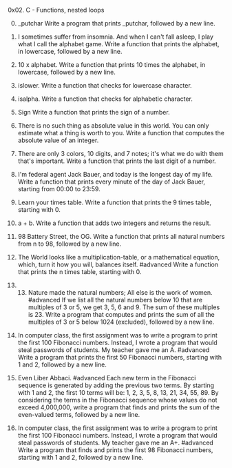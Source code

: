 0x02. C - Functions, nested loops

0. _putchar
Write a program that prints _putchar, followed by a new line.

1. I sometimes suffer from insomnia. And when I can't fall asleep, I play what I call the alphabet game.
Write a function that prints the alphabet, in lowercase, followed by a new line.

2. 10 x alphabet.
Write a function that prints 10 times the alphabet, in lowercase, followed by a new line.

3. islower.
Write a function that checks for lowercase character.

4. isalpha.
Write a function that checks for alphabetic character.

5. Sign
Write a function that prints the sign of a number.

6. There is no such thing as absolute value in this world. You can only estimate what a thing is worth to you.
Write a function that computes the absolute value of an integer.

7. There are only 3 colors, 10 digits, and 7 notes; it's what we do with them that's important.
Write a function that prints the last digit of a number.

8. I'm federal agent Jack Bauer, and today is the longest day of my life.
Write a function that prints every minute of the day of Jack Bauer, starting from 00:00 to 23:59.

9. Learn your times table.
Write a function that prints the 9 times table, starting with 0.

10. a + b.
Write a function that adds two integers and returns the result.

11. 98 Battery Street, the OG.
Write a function that prints all natural numbers from n to 98, followed by a new line.

12. The World looks like a multiplication-table, or a mathematical equation, which, turn it how you will, balances itself.
#advanced
Write a function that prints the n times table, starting with 0.

13. 13. Nature made the natural numbers; All else is the work of women.
#advanced
If we list all the natural numbers below 10 that are multiples of 3 or 5, we get 3, 5, 6 and 9. The sum of these multiples is 23. Write a program that computes and prints the sum of all the multiples of 3 or 5 below 1024 (excluded), followed by a new line.

14. In computer class, the first assignment was to write a program to print the first 100 Fibonacci numbers. Instead, I wrote a program that would steal passwords of students. My teacher gave me an A.
#advanced
Write a program that prints the first 50 Fibonacci numbers, starting with 1 and 2, followed by a new line.

15. Even Liber Abbaci.
#advanced
Each new term in the Fibonacci sequence is generated by adding the previous two terms. By starting with 1 and 2, the first 10 terms will be: 1, 2, 3, 5, 8, 13, 21, 34, 55, 89. By considering the terms in the Fibonacci sequence whose values do not exceed 4,000,000, write a program that finds and prints the sum of the even-valued terms, followed by a new line.

16. In computer class, the first assignment was to write a program to print the first 100 Fibonacci numbers. Instead, I wrote a program that would steal passwords of students. My teacher gave me an A+.
#advanced
Write a program that finds and prints the first 98 Fibonacci numbers, starting with 1 and 2, followed by a new line.
